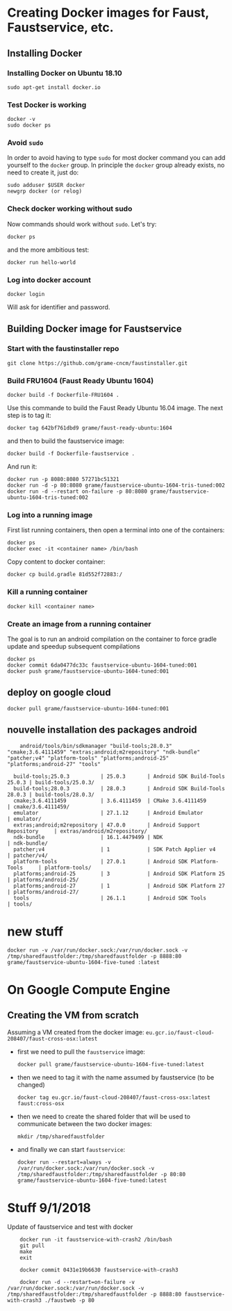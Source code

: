# Creating Docker images for Faust, Faustservice, etc.

## Installing Docker

### Installing Docker on Ubuntu 18.10

    sudo apt-get install docker.io

### Test Docker is working    

    docker -v
    sudo docker ps

### Avoid `sudo`
In order to avoid having to type `sudo` for most docker command you can add yourself to the `docker` group. In principle the `docker` group already exists, no need to create it, just do:

    sudo adduser $USER docker
    newgrp docker (or relog)

### Check docker working without sudo
Now commands should work without `sudo`. Let's try:

    docker ps

and the more ambitious test:

    docker run hello-world

### Log into docker account

    docker login

Will ask for identifier and password.

## Building Docker image for Faustservice

### Start with the faustinstaller repo

    git clone https://github.com/grame-cncm/faustinstaller.git

### Build FRU1604 (Faust Ready Ubuntu 1604)

    docker build -f Dockerfile-FRU1604 .

Use this commande to build the Faust Ready Ubuntu 16.04 image. The next step is to tag it:

    docker tag 642bf761dbd9 grame/faust-ready-ubuntu:1604

and then to build the faustservice image:

    docker build -f Dockerfile-faustservice .

And run it:

    docker run -p 8080:8080 57271bc51321
    docker run -d -p 80:8080 grame/faustservice-ubuntu-1604-tris-tuned:002
    docker run -d --restart on-failure -p 80:8080 grame/faustservice-ubuntu-1604-tris-tuned:002

### Log into a running image

First list running containers, then open a terminal into one of the containers:

    docker ps
    docker exec -it <container name> /bin/bash

Copy content to docker container:

    docker cp build.gradle 81d552f72883:/

### Kill a running container

    docker kill <container name>

### Create an image from a running container
The goal is to run an android compilation on the container to force gradle update and speedup subsequent compilations

    docker ps
    docker commit 6da0477dc33c faustservice-ubuntu-1604-tuned:001
    docker push grame/faustservice-ubuntu-1604-tuned:001

## deploy on google cloud

    docker pull grame/faustservice-ubuntu-1604-tuned:001


## nouvelle installation des packages android
```
    android/tools/bin/sdkmanager "build-tools;28.0.3"  "cmake;3.6.4111459" "extras;android;m2repository" "ndk-bundle" "patcher;v4" "platform-tools" "platforms;android-25"  "platforms;android-27" "tools" 

  build-tools;25.0.3          | 25.0.3       | Android SDK Build-Tools 25.0.3 | build-tools/25.0.3/         
  build-tools;28.0.3          | 28.0.3       | Android SDK Build-Tools 28.0.3 | build-tools/28.0.3/         
  cmake;3.6.4111459           | 3.6.4111459  | CMake 3.6.4111459              | cmake/3.6.4111459/          
  emulator                    | 27.1.12      | Android Emulator               | emulator/                   
  extras;android;m2repository | 47.0.0       | Android Support Repository     | extras/android/m2repository/
  ndk-bundle                  | 16.1.4479499 | NDK                            | ndk-bundle/                 
  patcher;v4                  | 1            | SDK Patch Applier v4           | patcher/v4/                 
  platform-tools              | 27.0.1       | Android SDK Platform-Tools     | platform-tools/             
  platforms;android-25        | 3            | Android SDK Platform 25        | platforms/android-25/       
  platforms;android-27        | 1            | Android SDK Platform 27        | platforms/android-27/       
  tools                       | 26.1.1       | Android SDK Tools              | tools/                      
```

# new stuff
```
docker run -v /var/run/docker.sock:/var/run/docker.sock -v /tmp/sharedfaustfolder:/tmp/sharedfaustfolder -p 8888:80 grame/faustservice-ubuntu-1604-five-tuned :latest
```

# On Google Compute Engine

## Creating the VM from scratch

Assuming a VM created from the docker image:  `eu.gcr.io/faust-cloud-208407/faust-cross-osx:latest`

- first we need to pull the `faustservice` image:
    ```
    docker pull grame/faustservice-ubuntu-1604-five-tuned:latest
    ```

- then we need to tag it with the name assumed by faustservice (to be changed)
    ```
    docker tag eu.gcr.io/faust-cloud-208407/faust-cross-osx:latest faust:cross-osx
    ```

- then we need to create the shared folder that will be used to communicate between the two docker images:
    ```
    mkdir /tmp/sharedfaustfolder
    ```

- and finally we can start `faustservice`:
    ```
    docker run --restart=always -v /var/run/docker.sock:/var/run/docker.sock -v /tmp/sharedfaustfolder:/tmp/sharedfaustfolder -p 80:80 grame/faustservice-ubuntu-1604-five-tuned:latest
    ```

# Stuff 9/1/2018

Update of faustservice and test with docker
```
    docker run -it faustservice-with-crash2 /bin/bash
    git pull
    make
    exit

    docker commit 0431e19b6630 faustservice-with-crash3

    docker run -d --restart=on-failure -v /var/run/docker.sock:/var/run/docker.sock -v /tmp/sharedfaustfolder:/tmp/sharedfaustfolder -p 8888:80 faustservice-with-crash3 ./faustweb -p 80
```
